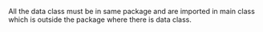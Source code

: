  All the data class must be in same package and 
are imported in main class which is outside the 
package where there is data class.
